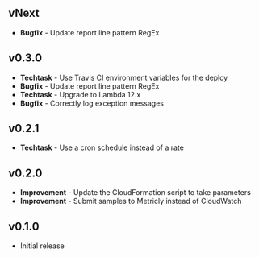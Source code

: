 ## vNext
- **Bugfix** - Update report line pattern RegEx

## v0.3.0
- **Techtask** - Use Travis CI environment variables for the deploy
- **Bugfix** - Update report line pattern RegEx
- **Techtask** - Upgrade to Lambda 12.x
- **Bugfix** - Correctly log exception messages

## v0.2.1
- **Techtask** - Use a cron schedule instead of a rate

## v0.2.0
- **Improvement** - Update the CloudFormation script to take parameters
- **Improvement** - Submit samples to Metricly instead of CloudWatch

## v0.1.0
- Initial release
